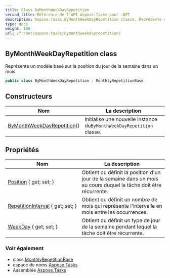 ```yaml
---
title: Class ByMonthWeekDayRepetition
second_title: Référence de l'API Aspose.Tasks pour .NET
description: Aspose.Tasks.ByMonthWeekDayRepetition classe. Représente un modèle basé sur la position du jour de la semaine dans un mois.
type: docs
weight: 180
url: /fr/net/aspose.tasks/bymonthweekdayrepetition/
---
```

## ByMonthWeekDayRepetition class

Représente un modèle basé sur la position du jour de la semaine dans un mois.

```csharp
public class ByMonthWeekDayRepetition : MonthlyRepetitionBase
```

## Constructeurs

| Nom | La description |
| --- | --- |
| [ByMonthWeekDayRepetition](bymonthweekdayrepetition/)() | Initialise une nouvelle instance du`ByMonthWeekDayRepetition` classe. |

## Propriétés

| Nom | La description |
| --- | --- |
| [Position](../../aspose.tasks/bymonthweekdayrepetition/position/) { get; set; } | Obtient ou définit la position d'un jour de la semaine dans un mois au cours duquel la tâche doit être récurrente. |
| [RepetitionInterval](../../aspose.tasks/monthlyrepetitionbase/repetitioninterval/) { get; set; } | Obtient ou définit un nombre de mois qui représente l'intervalle en mois entre les occurrences. |
| [WeekDay](../../aspose.tasks/bymonthweekdayrepetition/weekday/) { get; set; } | Obtient ou définit un type de jour de la semaine pendant lequel la tâche doit être récurrente. |

### Voir également

* class [MonthlyRepetitionBase](../monthlyrepetitionbase/)
* espace de noms [Aspose.Tasks](../../aspose.tasks/)
* Assemblée [Aspose.Tasks](../../)


